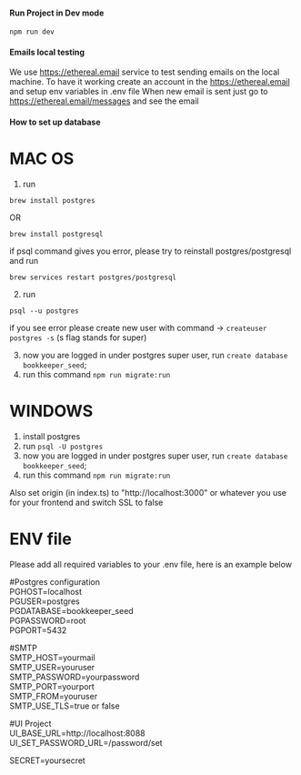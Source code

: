 #### Run Project in Dev mode
`npm run dev`

#### Emails local testing
We use https://ethereal.email service to test sending emails on the local machine.
To have it working create an account in the https://ethereal.email and setup env variables in .env file
When new email is sent just go to https://ethereal.email/messages and see the email


#### How to set up database 

# MAC OS

1) run

`brew install postgres` 

OR

`brew install postgresql`

if psql command gives you error, please try to reinstall postgres/postgresql and run 

`brew services restart postgres/postgresql`

2) run 

`psql --u postgres`

if you see error please create new user with command -> `createuser postgres -s` (s flag stands for super)

3) now you are logged in under postgres super user, run `create database bookkeeper_seed`;
4) run this command `npm run migrate:run`

# WINDOWS

1) install postgres
2) run `psql -U postgres`
3) now you are logged in under postgres super user, run `create database bookkeeper_seed`;
4) run this command `npm run migrate:run`


Also set origin (in index.ts) to "http://localhost:3000" or whatever you use for your frontend and switch SSL to false

# ENV file

Please add all required variables to your .env file, here is an example below    

#Postgres configuration  
PGHOST=localhost  
PGUSER=postgres  
PGDATABASE=bookkeeper_seed  
PGPASSWORD=root  
PGPORT=5432  
  
#SMTP  
SMTP_HOST=yourmail  
SMTP_USER=youruser  
SMTP_PASSWORD=yourpassword  
SMTP_PORT=yourport  
SMTP_FROM=youruser  
SMTP_USE_TLS=true or false  
  
#UI Project  
UI_BASE_URL=http://localhost:8088  
UI_SET_PASSWORD_URL=/password/set  
  
SECRET=yoursecret  